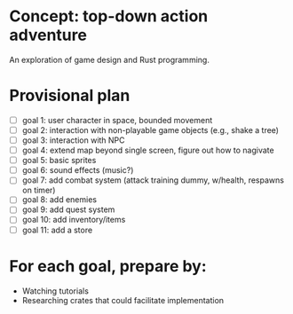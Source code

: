 # Concept: top-down action adventure

An exploration of game design and Rust programming.

# Provisional plan

-   [ ] goal 1: user character in space, bounded movement
-   [ ] goal 2: interaction with non-playable game objects (e.g., shake a tree)
-   [ ] goal 3: interaction with NPC
-   [ ] goal 4: extend map beyond single screen, figure out how to nagivate
-   [ ] goal 5: basic sprites
-   [ ] goal 6: sound effects (music?)
-   [ ] goal 7: add combat system (attack training dummy, w/health, respawns on timer)
-   [ ] goal 8: add enemies
-   [ ] goal 9: add quest system
-   [ ] goal 10: add inventory/items
-   [ ] goal 11: add a store

# For each goal, prepare by:

-   Watching tutorials
-   Researching crates that could facilitate implementation
